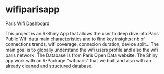 # wifiparisapp
Paris Wifi Dashboard

This project is an R-Shiny App that allows the user to deep dive into Paris Public Wifi data main characteristics and to find key insights: nb of 
connections trends, wifi coverage, connexion duration, device split... The main goal is to globally understand the wifi users profile and 
also the wifi paris network. The Database is from Paris Open Data website. The Shiny app  work with an R-Package "wifiparis" that we built and 
also with an already cleaned and structured database. 



 
